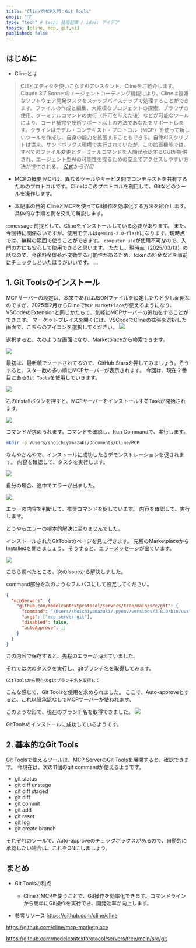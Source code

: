 ```yaml
---
title: "ClineでMCP入門：Git Tools"
emoji: "🤖"
type: "tech" # tech: 技術記事 / idea: アイデア
topics: [cline, mcp, git,ai]
published: false
---
```


## はじめに
- Clineとは


>CLIとエディタを使いこなすAIアシスタント、Clineをご紹介します。
Claude 3.7 Sonnetのエージェントコーディング機能により、Clineは複雑なソフトウェア開発タスクをステップバイステップで処理することができます。ファイルの作成と編集、大規模なプロジェクトの探索、ブラウザの使用、ターミナルコマンドの実行（許可を与えた後）などが可能なツールにより、コード補完や技術サポート以上の方法であなたをサポートします。クラインはモデル・コンテキスト・プロトコル（MCP）を使って新しいツールを作成し、自身の能力を拡張することもできる。自律AIスクリプトは従来、サンドボックス環境で実行されていたが、この拡張機能では、すべてのファイル変更とターミナルコマンドを人間が承認するGUIが提供され、エージェント型AIの可能性を探るための安全でアクセスしやすい方法が提供される。
*[公式](https://github.com/cline/cline)から引用*

- MCPの概要
MCPは、異なるツールやサービス間でコンテキストを共有するためのプロトコルです。Clineはこのプロトコルを利用して、Gitなどのツールを操作します。

- 本記事の目的
ClineとMCPを使ってGit操作を効率化する方法を紹介します。具体的な手順と例を交えて解説します。

:::message
前提として、Clineをインストールしている必要があります。
また、今回特に関係ないですが、使用モデルは`gemini-2.0-flash`になります。現時点では、無料の範囲で使うことができます。
`computer use`が使用不可なので、入門の方にも安心して使用できると思います。
ただし、現時点（2025/03/13）の話なので、今後料金体系が変動する可能性があるため、tokenの料金などを事前にチェックしといたほうがいいです。
:::

## 1. Git Toolsのインストール
MCPサーバーの設定は、本来であればJSONファイルを設定したりと少し面倒なのですが、2025年2月からClineで`MCP MarketPlace`が使えるようになり、VSCodeのExtensionと同じかたちで、気軽にMCPサーバーの追加をすることができます。
マーケットプレイスを開くには、VSCodeでClineの拡張を選択した画面で、こちらのアイコンを選択してください。
![](/images/cline-mcp-git-tools/image1.png)

選択すると、次のような画面になり、Marketplaceから検索できます。

![](/images/cline-mcp-git-tools/image2.png)

最初は、最新順でソートされてるので、GitHub Starsを押してみましょう。そうすると、スター数の多い順にMCPサーバーが表示されます。
今回は、現在２番目にある`Git Tools`を使用していきます。

![](/images/cline-mcp-git-tools/image3.png)

右のInstallボタンを押すと、MCPサーバーをインストールするTaskが開始されます。

![](/images/cline-mcp-git-tools/image4.png)

コマンドが求められます。コマンドを確認し、Run Commandで、実行します。
```bash
mkdir -p /Users/shoichiyamazaki/Documents/Cline/MCP
```

なんやかんやで、インストールに成功したらデモンストレーションを促されます。
内容を確認して、タスクを実行します。

![](/images/cline-mcp-git-tools/image5.png)

自分の場合、途中でエラーが出ました。

![](/images/cline-mcp-git-tools/image6.png)

エラーの内容を判断して、推奨コマンドを促しています。
内容を確認して、実行します。

どうやらエラーの根本的解決に至りませんでした。

インストールされたGitToolsのページを見に行きます。
先程のMarketplaceからInstalledを開きましょう。
そうすると、エラーメッセージが出ています。

![](/images/cline-mcp-git-tools/image7.png)

こちら調べたところ、次のIssueから解決しました。

command部分を次のようなフルパスにして設定してください。
```json
{
  "mcpServers": {
    "github.com/modelcontextprotocol/servers/tree/main/src/git": {
      "command": "/Users/shoichiyamazaki/.pyenv/versions/3.8.0/bin/uvx",
      "args": ["mcp-server-git"],
      "disabled": false,
      "autoApprove": []
    }
  }
}
```

この内容で保存すると、先程のエラーが消えていました。

それでは次のタスクを実行し、gitブランチ名を取得してみます。

```prompt
GitToolsから現在のgitブランチ名を取得して
```

こんな感じで、Git Toolsを使用を求められました。
ここで、Auto-approveとすると、これ以降承認なしでMCPサーバーが使われます。

このような形で、現在のブランチ名を取得できました。
![](/images/cline-mcp-git-tools/image8.png)

GitToolsのインストールに成功しているようです。

## 2. 基本的なGit Tools
Git Toolsで使えるツールは、MCP ServerのGit Toolsを展開すると、確認できます。
今現在は、次の11個のgit commandが使えるようです。

* git status
* git diff unstage
* git diff staged
* git diff
* git commit
* git add
* git reset
* git log
* git create branch

それぞれのツールで、Auto-approveのチェックボックスがあるので、自動的に承認したい場合は、これをONにしましょう。

## まとめ
- Git Toolsの利点
  - ClineとMCPを使うことで、Git操作を効率化できます。コマンドラインから簡単にGit操作を実行でき、開発効率が向上します。

- 参考リソース
https://github.com/cline/cline

https://github.com/cline/mcp-marketplace

https://github.com/modelcontextprotocol/servers/tree/main/src/git

